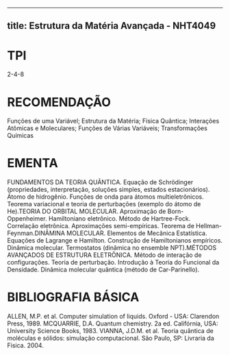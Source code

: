 
---
title: Estrutura da Matéria Avançada - NHT4049 
---

# TPI

2-4-8

# RECOMENDAÇÃO

Funções de uma Variável; Estrutura da Matéria; Física Quântica; Interações Atômicas e Moleculares; Funções de Várias Variáveis; Transformações Químicas

# EMENTA

FUNDAMENTOS DA TEORIA QUÂNTICA. Equação de Schrödinger (propriedades, interpretação, soluções simples, estados estacionários). Átomo de hidrogênio. Funções de onda para átomos multieletrônicos. Teorema variacional e teoria de perturbações (exemplo do átomo de He).TEORIA DO ORBITAL MOLECULAR. Aproximação de Born-Oppenheimer. Hamiltoniano eletrônico. Método de Hartree-Fock. Correlação eletrônica. Aproximações semi-empíricas. Teorema de Hellman-Feynman.DINÂMINA MOLECULAR. Elementos de Mecânica Estatística. Equações de Lagrange e Hamilton. Construção de Hamiltonianos empíricos. Dinâmica molecular. Termostatos (dinâmica no ensemble NPT).MÉTODOS AVANÇADOS DE ESTRUTURA ELETRÔNICA. Método de interação de configurações. Teoria de perturbação. Introdução à Teoria do Funcional da Densidade. Dinâmica molecular quântica (método de Car-Parinello).

# BIBLIOGRAFIA BÁSICA

ALLEN, M.P. et al. Computer simulation of liquids. Oxford - USA: Clarendon Press, 1989.
MCQUARRIE, D.A. Quantum chemistry. 2a ed. Califórnia, USA: University Science Books, 1983.
VIANNA, J.D.M. et al. Teoria quântica de moléculas e sólidos: simulação computacional. São Paulo, SP: Livraria da Fisica. 2004.
        